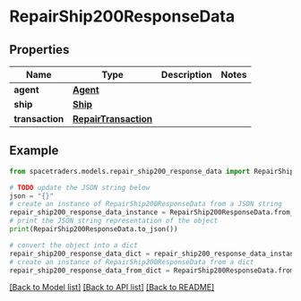 # RepairShip200ResponseData


## Properties

Name | Type | Description | Notes
------------ | ------------- | ------------- | -------------
**agent** | [**Agent**](Agent.md) |  | 
**ship** | [**Ship**](Ship.md) |  | 
**transaction** | [**RepairTransaction**](RepairTransaction.md) |  | 

## Example

```python
from spacetraders.models.repair_ship200_response_data import RepairShip200ResponseData

# TODO update the JSON string below
json = "{}"
# create an instance of RepairShip200ResponseData from a JSON string
repair_ship200_response_data_instance = RepairShip200ResponseData.from_json(json)
# print the JSON string representation of the object
print(RepairShip200ResponseData.to_json())

# convert the object into a dict
repair_ship200_response_data_dict = repair_ship200_response_data_instance.to_dict()
# create an instance of RepairShip200ResponseData from a dict
repair_ship200_response_data_from_dict = RepairShip200ResponseData.from_dict(repair_ship200_response_data_dict)
```
[[Back to Model list]](../README.md#documentation-for-models) [[Back to API list]](../README.md#documentation-for-api-endpoints) [[Back to README]](../README.md)



